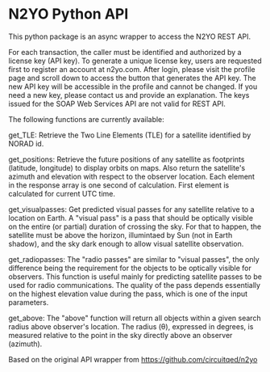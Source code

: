 # N2YO Python API

This python package is an async wrapper to access the N2YO REST API.

For each transaction, the caller must be identified and authorized by a license key (API key). To generate a unique license key, users are requested first to register an account at n2yo.com. After login, please visit the profile page and scroll down to access the button that generates the API key. The new API key will be accessible in the profile and cannot be changed. If you need a new key, please contact us and provide an explanation. The keys issued for the SOAP Web Services API are not valid for REST API. 

The following functions are currently available: 

get_TLE: 
Retrieve the Two Line Elements (TLE) for a satellite identified by NORAD id. 

get_positions: Retrieve the future positions of any satellite as footprints (latitude, longitude) to display orbits on maps. Also return the satellite's azimuth and elevation with respect to the observer location. Each element in the response array is one second of calculation. First element is calculated for current UTC time. 

get_visualpasses: Get predicted visual passes for any satellite relative to a location on Earth. A "visual pass" is a pass that should be optically visible on the entire (or partial) duration of crossing the sky. For that to happen, the satellite must be above the horizon, illumintaed by Sun (not in Earth shadow), and the sky dark enough to allow visual satellite observation.
 
get_radiopasses: The "radio passes" are similar to "visual passes", the only difference being the requirement for the objects to be optically visible for observers. This function is useful mainly for predicting satellite passes to be used for radio communications. The quality of the pass depends essentially on the highest elevation value during the pass, which is one of the input parameters. 

get_above: The "above" function will return all objects within a given search radius above observer's location. The radius (θ), expressed in degrees, is measured relative to the point in the sky directly above an observer (azimuth). 

Based on the original API wrapper from https://github.com/circuitqed/n2yo
